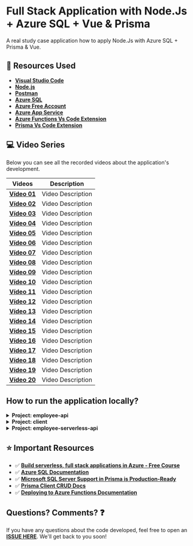 # Full Stack Application with Node.Js + Azure SQL + Vue & Prisma

A real study case application how to apply Node.Js with Azure SQL + Prisma & Vue.

## 🚀 Resources Used

- **[Visual Studio Code](https://code.visualstudio.com/?WT.mc_id=javascript-52133-gllemos)**
- **[Node.js](https://nodejs.org/en/)**
- **[Postman](https://www.getpostman.com/)**
- **[Azure SQL](https://azure.microsoft.com/products/azure-sql/database/?WT.mc_id=javascript-52133-gllemos)**
- **[Azure Free Account](https://azure.microsoft.com/?WT.mc_id=javascript-52133-gllemos)**
- **[Azure App Service](https://docs.microsoft.com/azure/app-service/overview?WT.mc_id=javascript-52133-gllemos)**
- **[Azure Functions Vs Code Extension](https://marketplace.visualstudio.com/items?itemName=ms-azuretools.vscode-azurefunctions&WT.mc_id=javascript-52133-gllemos)**
- **[Prisma Vs Code Extension](https://marketplace.visualstudio.com/items?itemName=Prisma.prisma&WT.mc_id=javascript-52133-gllemos)**

## 💻 Video Series

Below you can see all the recorded videos about the application's development.

| Videos           | Description       |
| ---------------- | ----------------- |
| **[Vídeo 01]()** | Video Description |
| **[Vídeo 02]()** | Video Description |
| **[Vídeo 03]()** | Video Description |
| **[Vídeo 04]()** | Video Description |
| **[Vídeo 05]()** | Video Description |
| **[Vídeo 06]()** | Video Description |
| **[Vídeo 07]()** | Video Description |
| **[Vídeo 08]()** | Video Description |
| **[Vídeo 09]()** | Video Description |
| **[Vídeo 10]()** | Video Description |
| **[Vídeo 11]()** | Video Description |
| **[Vídeo 12]()** | Video Description |
| **[Vídeo 13]()** | Video Description |
| **[Vídeo 14]()** | Video Description |
| **[Vídeo 15]()** | Video Description |
| **[Vídeo 16]()** | Video Description |
| **[Vídeo 17]()** | Video Description |
| **[Vídeo 18]()** | Video Description |
| **[Vídeo 19]()** | Video Description |
| **[Vídeo 20]()** | Video Description |

## How to run the application locally?

<details><summary><b>Project: employee-api</b></summary> 

To execute locally this project you will need to follow the steps bellow:

1. First you need to go to the folder: `employee-api` and run the command:

```bash
> npm install
```
2. After to install all the Node.Js packages, now you can execute the command:

```bash
> nodemon
```

3. Now you will see the message saying the application is running in the port: `localhost:3000/api/v1` and start to test locally the application (using Postman):

| Objective  |  HTTP Verb |  Route  | 
|---|---|---|
| Create a new Employee  | POST  | localhost:3001/api/v1/employees  | 
| List All Employees  | GET  | localhost:3001/api/v1/employees |   
| List Employee By Id | GET  | localhost:3001/api/v1/employees/:id |   
| Update Employee By Id  | PUT  | localhost:3001/api/v1/employees/:id |  
| Delete Employee By Id  | DELETE  | localhost:3001/api/v1/employees/:id |  

</details>

<details><summary><b>Project: client</b></summary>

</details>

<details><summary><b>Project: employee-serverless-api</b></summary>

</details>

## ⭐️ Important Resources

- ✅ **[Build serverless, full stack applications in Azure - Free Course](https://docs.microsoft.com/learn/paths/build-serverless-full-stack-apps-azure/?WT.mc_id=javascript-52133-gllemos)**
- ✅ **[Azure SQL Documentation](https://docs.microsoft.com/azure/azure-sql/azure-sql-iaas-vs-paas-what-is-overview?WT.mc_id=javascript-52133-gllemos)**
- ✅ **[Microsoft SQL Server Support in Prisma is Production-Ready](https://www.prisma.io/blog/prisma-microsoft-sql-server-azure-sql-production-ga)**
- ✅ **[Prisma Client CRUD Docs](https://www.prisma.io/docs/concepts/components/prisma-client/crud)**
- ✅ **[Deploying to Azure Functions Documentation](https://www.prisma.io/docs/guides/deployment/deployment-guides/deploying-to-azure-functions)**

## Questions? Comments? ❓

If you have any questions about the code developed, feel free to open an **[ISSUE HERE](https://github.com/glaucia86/azure-sql-prisma-vue/issues)**. We'll get back to you soon!
